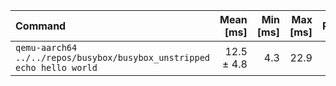 | Command | Mean [ms] | Min [ms] | Max [ms] | Relative |
|:---|---:|---:|---:|---:|
| `qemu-aarch64 ../../repos/busybox/busybox_unstripped echo hello world` | 12.5 ± 4.8 | 4.3 | 22.9 | 1.00 |
